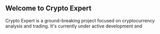 ## Welcome to Crypto Expert
Crypto Expert is a ground-breaking project focused on cryptocurrency analysis and trading. It's currently under active development and 